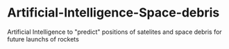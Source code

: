 # Artificial-Intelligence-Space-debris
Artificial Intelligence to "predict" positions of satelites and space debris for future launchs of rockets
